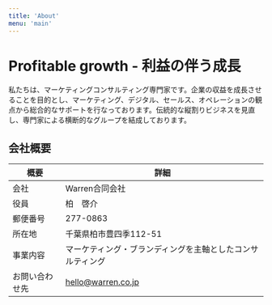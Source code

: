 ```yaml
---
title: 'About'
menu: 'main'
---
```


# Profitable growth - 利益の伴う成長
私たちは、マーケティングコンサルティング専門家です。企業の収益を成長させることを目的とし、マーケティング、デジタル、セールス、オペレーションの観点から総合的なサポートを行なっております。伝統的な縦割りビジネスを見直し、専門家による横断的なグループを結成しております。

## 会社概要
| 概要           | 詳細 |
| ---------     | --------------- |
| 会社         | Warren合同会社 |
| 役員           | 柏　啓介 |
| 郵便番号          | 277-0863 |
| 所在地  | 千葉県柏市豊四季112-51  |  
| 事業内容           | マーケティング・ブランディングを主軸としたコンサルティング |
| お問い合わせ先  | hello@warren.co.jp  |  
